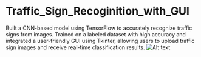 # Traffic_Sign_Recoginition_with_GUI
Built a CNN-based model using TensorFlow to accurately recognize traffic signs from images. Trained on a labeled dataset with high accuracy and integrated a user-friendly GUI using Tkinter, allowing users to upload traffic sign images and receive real-time classification results.
![Alt text](assets/taffic_sign.png)
